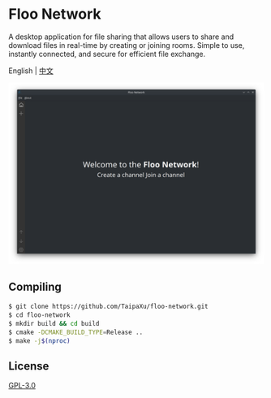 # Floo Network

A desktop application for file sharing that allows users to share and download files in real-time by creating or joining rooms. Simple to use, instantly connected, and secure for efficient file exchange.

English | [中文](./README_ZH.md)

![](./app.png)

## Compiling

```sh
$ git clone https://github.com/TaipaXu/floo-network.git
$ cd floo-network
$ mkdir build && cd build
$ cmake -DCMAKE_BUILD_TYPE=Release ..
$ make -j$(nproc)
```

## License

[GPL-3.0](LICENSE)
